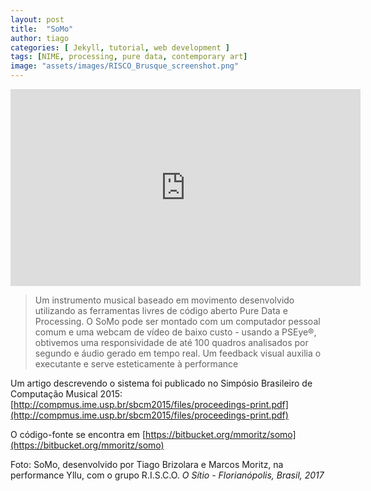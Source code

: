 ```yaml
---
layout: post
title:  "SoMo"
author: tiago
categories: [ Jekyll, tutorial, web development ]
tags: [NIME, processing, pure data, contemporary art]
image: "assets/images/RISCO_Brusque_screenshot.png"
---
```


<iframe width="560" height="315" src="https://www.youtube.com/embed/SHhqdaUqi8Y" frameborder="0" allow="accelerometer; autoplay; clipboard-write; encrypted-media; gyroscope; picture-in-picture" allowfullscreen></iframe>


> Um instrumento musical baseado em movimento desenvolvido utilizando as ferramentas livres de código aberto Pure Data e Processing. O SoMo pode ser montado com um computador pessoal comum e uma webcam de vídeo de baixo custo - usando a PSEye®,  obtivemos uma responsividade de até 100 quadros analisados por segundo e áudio gerado em tempo real. Um feedback visual auxilia o executante e serve esteticamente à performance

Um artigo descrevendo o sistema foi publicado no Simpósio Brasileiro de Computação Musical 2015: [http://compmus.ime.usp.br/sbcm2015/files/proceedings-print.pdf](http://compmus.ime.usp.br/sbcm2015/files/proceedings-print.pdf)

O código-fonte se encontra em [https://bitbucket.org/mmoritz/somo](https://bitbucket.org/mmoritz/somo)

Foto: SoMo, desenvolvido por Tiago Brizolara e Marcos Moritz, na performance Yllu, com o grupo R.I.S.C.O. *O Sítio - Florianópolis, Brasil, 2017*
